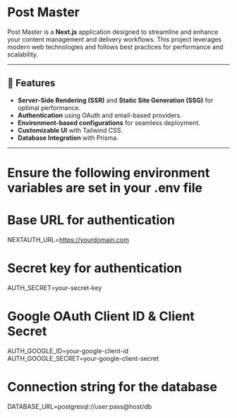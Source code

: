 # Post Master

Post Master is a **Next.js** application designed to streamline and enhance your content management and delivery workflows. This project leverages modern web technologies and follows best practices for performance and scalability.

---

## 🚀 Features

- **Server-Side Rendering (SSR)** and **Static Site Generation (SSG)** for optimal performance.
- **Authentication** using OAuth and email-based providers.
- **Environment-based configurations** for seamless deployment.
- **Customizable UI** with Tailwind CSS.
- **Database Integration** with Prisma.

---

# Ensure the following environment variables are set in your .env file

# Base URL for authentication

NEXTAUTH_URL=https://yourdomain.com

# Secret key for authentication

AUTH_SECRET=your-secret-key

# Google OAuth Client ID & Client Secret

AUTH_GOOGLE_ID=your-google-client-id  
AUTH_GOOGLE_SECRET=your-google-client-secret

# Connection string for the database

DATABASE_URL=postgresql://user:pass@host/db
